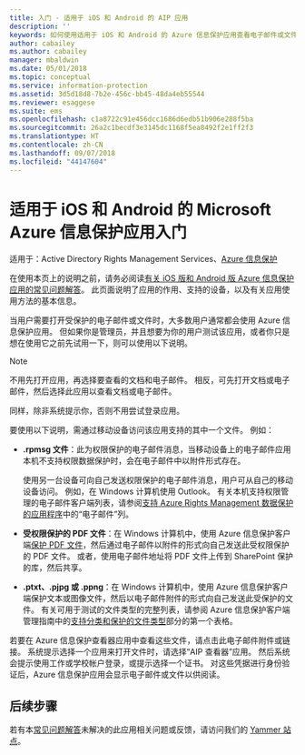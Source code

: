 ```yaml
---
title: 入门 - 适用于 iOS 和 Android 的 AIP 应用
description: ''
keywords: 如何使用适用于 iOS 和 Android 的 Azure 信息保护应用查看电子邮件或文件
author: cabailey
ms.author: cabailey
manager: mbaldwin
ms.date: 05/01/2018
ms.topic: conceptual
ms.service: information-protection
ms.assetid: 3d5d18d8-7b2e-456c-bb45-48da4eb55544
ms.reviewer: esaggese
ms.suite: ems
ms.openlocfilehash: c1a8722c91e456dcc1686d6edb51b906e288f5ba
ms.sourcegitcommit: 26a2c1becdf3e3145dc1168f5ea8492f2e1ff2f3
ms.translationtype: HT
ms.contentlocale: zh-CN
ms.lasthandoff: 09/07/2018
ms.locfileid: "44147604"
---
```

# <a name="get-started-with-the-microsoft-azure-information-protection-app-for-ios-and-android"></a>适用于 iOS 和 Android 的 Microsoft Azure 信息保护应用入门

适用于：Active Directory Rights Management Services、[Azure 信息保护](https://azure.microsoft.com/pricing/details/information-protection)

在使用本页上的说明之前，请务必阅读[有关 iOS 版和 Android 版 Azure 信息保护应用的常见问题解答](mobile-app-faq.md)。 此页面说明了应用的作用、支持的设备，以及有关应用使用方法的基本信息。

当用户需要打开受保护的电子邮件或文件时，大多数用户通常都会使用 Azure 信息保护应用。 但如果你是管理员，并且想要为你的用户测试该应用，或者你只是想在使用它之前先试用一下，则可以使用以下说明。

> [!NOTE]
> 不用先打开应用，再选择要查看的文档和电子邮件。 相反，可先打开文档或电子邮件，然后选择此应用以查看文档或电子邮件。
>
> 同样，除非系统提示你，否则不用尝试登录应用。

要使用以下说明，需通过移动设备访问该应用支持的其中一个文件。 例如：

- **.rpmsg 文件**：此为权限保护的电子邮件消息，当移动设备上的电子邮件应用本机不支持权限数据保护时，会在电子邮件中以附件形式存在。 
    
    使用另一台设备可向自己发送权限保护的电子邮件消息，用户可从自己的移动设备访问。 例如，在 Windows 计算机使用 Outlook。 有关本机支持权限管理的电子邮件客户端列表，请参阅[支持 Azure Rights Management 数据保护的应用程序](../requirements-applications.md)中的“电子邮件”列。

- **受权限保护的 PDF 文件**：在 Windows 计算机中，使用 Azure 信息保护客户端[保护 PDF 文件](client-classify-protect.md)，然后通过电子邮件以附件的形式向自己发送此受权限保护的 PDF 文件。 或者，使用电子邮件地址将 PDF 文件上传到 SharePoint 保护的库，然后共享。

- **.ptxt、.pjpg 或 .ppng**：在 Windows 计算机中，使用 Azure 信息保护客户端保护文本或图像文件，然后以电子邮件附件的形式向自己发送此受保护的文件。 有关可用于测试的文件类型的完整列表，请参阅 Azure 信息保护客户端管理指南中的[支持分类和保护的文件类型](client-admin-guide-file-types.md#supported-file-types-for-classification-and-protection)部分的第一个表格。 

若要在 Azure 信息保护查看器应用中查看这些文件，请点击此电子邮件附件或链接。 系统提示选择一个应用来打开文件时，请选择“AIP 查看器”应用。 然后系统会提示使用工作或学校帐户登录，或提示选择一个证书。 对这些凭据进行身份验证后，Azure 信息保护应用会显示电子邮件或文件以供阅读。

## <a name="next-steps"></a>后续步骤

若有本[常见问题解答](mobile-app-faq.md)未解决的此应用相关问题或反馈，请访问我们的 [Yammer 站点](https://www.yammer.com/AskIPTeam)。
